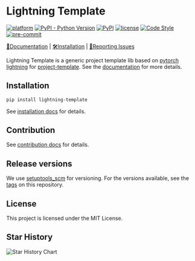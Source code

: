 # Lightning Template

[![platform](https://img.shields.io/badge/platform-Linux%7CWindows%7CmacOS-blue)](https://lightning-template.readthedocs.io)
[![PyPI - Python Version](https://img.shields.io/pypi/pyversions/lightning-template)](https://pypi.org/project/lightning-template/)
[![PyPI](https://img.shields.io/pypi/v/lightning-template)](https://pypi.org/project/lightning-template)
[![license](https://img.shields.io/github/license/shenmishajing/lightning_template)](https://github.com/shenmishajing/lightning_template/blob/master/LICENSE)
[![Code Style](https://img.shields.io/badge/code%20style-black-000000)](https://github.com/shenmishajing/lightning_template)
[![pre-commit](https://img.shields.io/badge/pre--commit-enabled-brightgreen?logo=pre-commit)](https://github.com/pre-commit/pre-commit)


[📘Documentation](https://lightning-template.readthedocs.io) |
[🛠️Installation](https://lightning-template.readthedocs.io/en/latest/get_started/installation.html) |
[🤔Reporting Issues](https://github.com/shenmishajing/lightning_template/issues)

Lightning Template is a generic project template lib based on [pytorch lightning](https://pytorch-lightning.readthedocs.io/en/stable/) for [project-template](https://github.com/shenmishajing/project_template). See the [documentation](https://lightning-template.readthedocs.io) for more details.

## Installation

```bash
pip install lightning-template
```

See [installation docs](docs/get_started/installation.md) for details.

## Contribution

See [contribution docs](docs/get_started/contribution.md) for details.

## Release versions

We use [setuptools_scm](https://github.com/pypa/setuptools_scm/) for versioning. For the versions available, see the [tags](https://github.com/shenmishajing/lightning_template/tags) on this repository.

## License

This project is licensed under the MIT License.

## Star History

<picture>
  <source
    media="(prefers-color-scheme: dark)"
    srcset="
      https://api.star-history.com/svg?repos=shenmishajing/lightning_template&type=Date&theme=dark
    "
  />
  <source
    media="(prefers-color-scheme: light)"
    srcset="
      https://api.star-history.com/svg?repos=shenmishajing/lightning_template&type=Date
    "
  />
  <img
    alt="Star History Chart"
    src="https://api.star-history.com/svg?repos=shenmishajing/lightning_template&type=Date"
  />
</picture>
